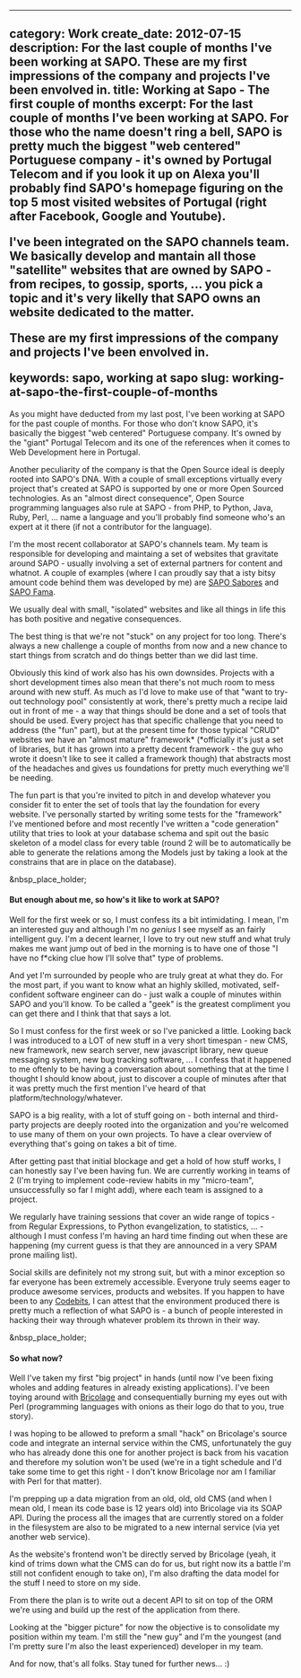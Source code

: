 ----
category: Work
create_date: 2012-07-15
description: For the last couple of months I've been working at SAPO. These are my first impressions of the company and projects I've been envolved in.
title: Working at Sapo - The first couple of months
excerpt: For the last couple of months I've been working at SAPO. For those who the name doesn't ring a bell, SAPO is pretty much the biggest "web centered" Portuguese company - it's owned by Portugal Telecom and if you look it up on Alexa you'll probably find SAPO's homepage figuring on the top 5 most visited websites of Portugal (right after Facebook, Google and Youtube).  <p>I've been integrated on the SAPO channels team. We basically develop and mantain all those "satellite" websites that are owned by SAPO - from recipes, to gossip, sports, ... you pick a topic and it's very likelly that SAPO owns an website dedicated to the matter.</p>  <p>These are my first impressions of the company and projects I've been envolved in.</p>
keywords: sapo, working at sapo
slug: working-at-sapo-the-first-couple-of-months
----

As you might have deducted from my last post, I've been working at SAPO for
the past couple of months. For those who don't know SAPO, it's basically the
biggest "web centered" Portuguese company. It's owned by the "giant" Portugal
Telecom and its one of the references when it comes to Web Development here in
Portugal.

Another peculiarity of the company is that the Open Source ideal is deeply
rooted into SAPO's DNA. With a couple of small exceptions virtually every
project that's created at SAPO is supported by one or more Open Sourced
technologies. As an "almost direct consequence", Open Source programming
languages also rule at SAPO - from PHP, to Python, Java, Ruby, Perl, ... name
a language and you'll probably find someone who's an expert at it there (if
not a contributor for the language).

I'm the most recent collaborator at SAPO's channels team. My team is
responsible for developing and maintaing a set of websites that gravitate
around SAPO - usually involving a set of external partners for content and
whatnot. A couple of examples (where I can proudly say that a isty bitsy
amount code behind them was developed by me) are [SAPO
Sabores](http://sabores.sapo.pt/) and [SAPO Fama](http://fama.sapo.pt/).

We usually deal with small, "isolated" websites and like all things in life
this has both positive and negative consequences.

The best thing is that we're not "stuck" on any project for too long. There's
always a new challenge a couple of months from now and a new chance to start
things from scratch and do things better than we did last time.

Obviously this kind of work also has his own downsides. Projects with a short
development times also mean that there's not much room to mess around with new
stuff. As much as I'd love to make use of that "want to try-out technology
pool" consistently at work, there's pretty much a recipe laid out in front of
me - a way that things should be done and a set of tools that should be used.
Every project has that specific challenge that you need to address (the "fun"
part), but at the present time for those typical "CRUD" websites we have an
"almost mature" framework* (*officially it's just a set of libraries, but it
has grown into a pretty decent framework - the guy who wrote it doesn't like
to see it called a framework though) that abstracts most of the headaches and
gives us foundations for pretty much everything we'll be needing.

The fun part is that you're invited to pitch in and develop whatever you
consider fit to enter the set of tools that lay the foundation for every
website. I've personally started by writing some tests for the "framework"
I've mentioned before and most recently I've written a "code generation"
utility that tries to look at your database schema and spit out the basic
skeleton of a model class for every table (round 2 will be to automatically be
able to generate the relations among the Models just by taking a look at the
constrains that are in place on the database).

&nbsp_place_holder;

#### But enough about me, so how's it like to work at SAPO?

Well for the first week or so, I must confess its a bit intimidating. I mean,
I'm an interested guy and although I'm no *genius* I see myself as an fairly
intelligent guy. I'm a decent learner, I love to try out new stuff and what
truly makes me want jump out of bed in the morning is to have one of those "I
have no f*cking clue how I'll solve that" type of problems.

And yet I'm surrounded by people who are truly great at what they do. For the
most part, if you want to know what an highly skilled, motivated, self-
confident software engineer can do - just walk a couple of minutes within SAPO
and you'll know. To be called a "geek" is the greatest compliment you can get
there and I think that that says a lot.

So I must confess for the first week or so I've panicked a little. Looking
back I was introduced to a LOT of new stuff in a very short timespan - new
CMS, new framework, new search server, new javascript library, new queue
messaging system, new bug tracking software, ... I confess that it happened to
me oftenly to be having a conversation about something that at the time I
thought I should know about, just to discover a couple of minutes after that
it was pretty much the first mention I've heard of that
platform/technology/whatever.

SAPO is a big reality, with a lot of stuff going on - both internal and third-
party projects are deeply rooted into the organization and you're welcomed to
use many of them on your own projects. To have a clear overview of everything
that's going on takes a bit of time.

After getting past that initial blockage and get a hold of how stuff works, I
can honestly say I've been having fun. We are currently working in teams of 2
(I'm trying to implement code-review habits in my "micro-team", unsuccessfully
so far I might add), where each team is assigned to a project.

We regularly have training sessions that cover an wide range of topics - from
Regular Expressions, to Python evangelization, to statistics, ... - although I
must confess I'm having an hard time finding out when these are happening (my
current guess is that they are announced in a very SPAM prone mailing list).

Social skills are definitely not my strong suit, but with a minor exception so
far everyone has been extremely accessible. Everyone truly seems eager to
produce awesome services, products and websites. If you happen to have been to
any [Codebits](https://codebits.eu/), I can attest that the environment
produced there is pretty much a reflection of what SAPO is - a bunch of people
interested in hacking their way through whatever problem its thrown in their
way.

&nbsp_place_holder;

#### So what now?

Well I've taken my first "big project" in hands (until now I've been fixing
wholes and adding features in already existing applications). I've been toying
around with [Bricolage](http://bricolagecms.org/) and consequentially burning
my eyes out with Perl (programming languages with onions as their logo do that
to you, true story).

I was hoping to be allowed to preform a small "hack" on Bricolage's source
code and integrate an internal service within the CMS, unfortunately the guy
who has already done this one for another project is back from his vacation
and therefore my solution won't be used (we're in a tight schedule and I'd
take some time to get this right - I don't know Bricolage nor am I familiar
with Perl for that matter).

I'm prepping up a data migration from an old, old, old CMS (and when I mean
old, I mean its code base is 12 years old) into Bricolage via its SOAP API.
During the process all the images that are currently stored on a folder in the
filesystem are also to be migrated to a new internal service (via yet another
web service).

As the website's frontend won't be directly served by Bricolage (yeah, it kind
of trims down what the CMS can do for us, but right now its a battle I'm still
not confident enough to take on), I'm also drafting the data model for the
stuff I need to store on my side.

From there the plan is to write out a decent API to sit on top of the ORM
we're using and build up the rest of the application from there.

Looking at the "bigger picture" for now the objective is to consolidate my
position within my team. I'm still the "new guy" and I'm the youngest (and I'm
pretty sure I'm also the least experienced) developer in my team.

And for now, that's all folks. Stay tuned for further news... :)

